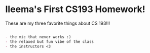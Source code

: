 # Ileema's First CS193 Homework!

These are my three favorite things about CS 193!!!

```markdown

- the mic that never works :)
- the relaxed but fun vibe of the class
- the instructors <3

